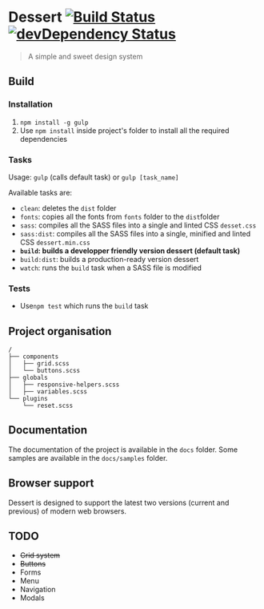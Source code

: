# Dessert [![Build Status](https://travis-ci.org/RulzUrLife/dessert.svg)](https://travis-ci.org/RulzUrLife/dessert) [![devDependency Status](https://david-dm.org/RulzUrLife/dessert/dev-status.svg)](https://david-dm.org/RulzUrLife/dessert#info=devDependencies)
> A simple and sweet design system

## Build

### Installation
1. `npm install -g gulp`
2. Use `npm install` inside project's folder to install all the required dependencies

### Tasks
Usage: `gulp` (calls default task) or `gulp [task_name]`

Available tasks are:
* `clean`: deletes the `dist` folder
* `fonts`: copies all the fonts from `fonts` folder to the `dist`folder
* `sass`: compiles all the SASS files into a single and linted CSS `desset.css`
* `sass:dist`: compiles all the SASS files into a single, minified and linted CSS `dessert.min.css`
* **`build`: builds a developper friendly version dessert (default task)**
* `build:dist`: builds a production-ready version dessert
* `watch`: runs the `build` task when a SASS file is modified

### Tests
* Use`npm test` which runs the `build` task

## Project organisation
```
/
├── components
│   ├── grid.scss
│   └── buttons.scss
├── globals
│   ├── responsive-helpers.scss
│   ├── variables.scss
└── plugins
    └── reset.scss
```

## Documentation
The documentation of the project is available in the `docs` folder. Some samples are available in the `docs/samples` folder.

## Browser support
Dessert is designed to support the latest two versions (current and previous) of modern web browsers.

## TODO
* ~~Grid system~~
* ~~Buttons~~
* Forms
* Menu
* Navigation
* Modals
